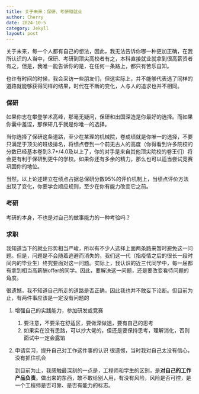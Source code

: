 ```yaml
---
title: 关于未来：保研、考研和就业
author: Cherry
date: 2024-10-5
category: Jekyll
layout: post
---
```


关于未来，每一个人都有自己的想法，因此，我无法告诉你哪一种更加正确，在我所认识的人当中，保研、考研到顶尖高校者有之，本科直接就业就拿到很高薪资者有之，但是，我唯一能告诉你的是，在任何一条路上，都只有苦乐自知。

也许有时间的时候，我会采访一些朋友们，但这实际上，并不能够代表选了同样的道路就能够获得同样的结果，时代在不断的变化，人与人的追求也并不相同。

### 保研

如果你志在攀登学术高峰，那毫无疑问，保研和出国深造是你最好的选择。而如果你囊中羞涩，那保研几乎就是你唯一的选择。

当你选择了保研这条道路，至少在某理的机械院，卷成绩就是你唯一的选择，不要只满足于顶尖的班级排名，将绩点卷到一个前无古人的高度（你得看到许多院校的分数已经基本卷到3.7+/4.0及以上了，你的对手是来自其他顶尖院校的卷王们）将会更有利于保研到更牛的学校。如果你还有多余的精力，那么也可以适当尝试竞赛巩固你的地位。

当然，以上论述建立在绩点占据总保研分数95%的评价机制上，当绩点评价方法出现了变化，你要学会顺应规则，至少在你有能力改变它之前。

### 考研

考研的本身，不也是对自己的做事能力的一种考验吗？

### 求职
我知道当下的就业形势相当严峻，所以有不少人选择上面两条路来暂时避免这一问题。但是，问题是不会随着逃避而消失的，我们这一代（指疫情之后的很长一段时间内的毕业生）终究要面对这一问题。实际上，我认识的近三代同学中，每一届都有拿到相当高薪酬offer的同学。因此，要解决这一问题，还是要改变看待问题的角度。

很遗憾，我不知道自己所走的道路是否正确，因此我也并不敢妄下论断。但目前为止，有两件事应该是一定没有问题的
1. 增强自己的实践能力，参加研发或竞赛
   1. 要注意，不要呆在舒适区，要做深做透，要有自己的思考
   2. 如果实在没有思路，可以抄大佬的，但还是要保持思考，理解消化，否则面试中一定会露馅
2. 申请实习，提升自己对工作这件事的认识
    很遗憾，当时我对自己太没有信心，没有抓住机会

    到目前为止，我感触最深刻的一点是，工程师和学生的区别，是**对自己的工作产品负责**。做出来的东西，敢不敢给别人用，有没有风险，风险是否可控，是一个工程师是否可靠、是否有能力的标志。


